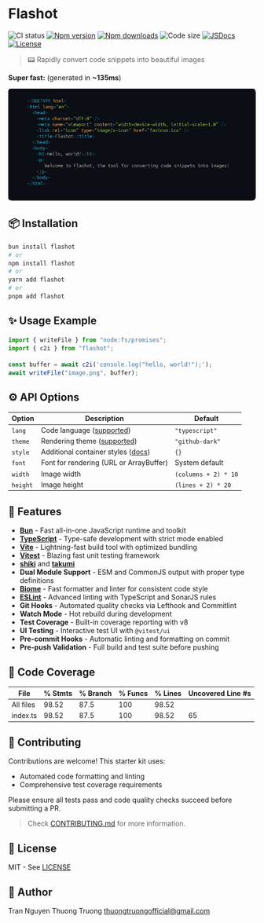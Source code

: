 # Flashot

![CI status](https://img.shields.io/github/actions/workflow/status/thuongtruong109/flashot/ci.yml)
[![Npm version](https://img.shields.io/npm/v/flashot?style=flat&colorA=080f12&colorB=1fa669)](https://npmjs.com/package/flashot)
[![Npm downloads](https://img.shields.io/npm/dm/flashot?style=flat&colorA=080f12&colorB=1fa669)](https://npmjs.com/package/flashot)
![Code size](https://img.shields.io/github/languages/code-size/thuongtruong109/flashot?style=flat&colorA=080f12&colorB=1fa669)
[![JSDocs](https://img.shields.io/badge/jsdocs-reference-080f12?style=flat&colorA=080f12&colorB=1fa669)](https://www.jsdocs.io/package/vite-unbundled)
[![License](https://img.shields.io/github/license/thuongtruong109/flashot.svg?style=flat&colorA=080f12&colorB=1fa669)](https://github.com/antfu/vite-unbundled/blob/main/LICENSE)

> 📟 Rapidly convert code snippets into beautiful images

**Super fast:** (generated in **~135ms**)

<p align="center">
  <img src="./test/.snapshot/demo.png" alt="Example output" />
</p>

## 📦 Installation

```bash
bun install flashot
# or
npm install flashot
# or
yarn add flashot
# or
pnpm add flashot
```

## ✨ Usage Example

```js
import { writeFile } from "node:fs/promises";
import { c2i } from "flashot";

const buffer = await c2i('console.log("hello, world!");');
await writeFile("image.png", buffer);
```

## ⚙️ API Options

| Option   | Description                                                                              | Default              |
| -------- | ---------------------------------------------------------------------------------------- | -------------------- |
| `lang`   | Code language ([supported](https://shiki.style/languages))                               | `"typescript"`       |
| `theme`  | Rendering theme ([supported](https://shiki.style/themes))                                | `"github-dark"`      |
| `style`  | Additional container styles ([docs](https://takumi.kane.tw/docs/deep-dives/stylesheets)) | `{}`                 |
| `font`   | Font for rendering (URL or ArrayBuffer)                                                  | System default       |
| `width`  | Image width                                                                              | `(columns + 2) * 10` |
| `height` | Image height                                                                             | `(lines + 2) * 20`   |

## 🚀 Features

- **[Bun](https://bun.sh)** - Fast all-in-one JavaScript runtime and toolkit
- **[TypeScript](https://www.typescriptlang.org/)** - Type-safe development with strict mode enabled
- **[Vite](https://vitejs.dev/)** - Lightning-fast build tool with optimized bundling
- **[Vitest](https://vitest.dev/)** - Blazing fast unit testing framework
- **[shiki](https://github.com/shikijs/shiki)** and **[takumi](https://github.com/kane50613/takumi)**
- **Dual Module Support** - ESM and CommonJS output with proper type definitions
- **[Biome](https://biomejs.dev/)** - Fast formatter and linter for consistent code style
- **[ESLint](https://eslint.org/)** - Advanced linting with TypeScript and SonarJS rules
- **Git Hooks** - Automated quality checks via Lefthook and Commitlint
- **Watch Mode** - Hot rebuild during development
- **Test Coverage** - Built-in coverage reporting with v8
- **UI Testing** - Interactive test UI with `@vitest/ui`
- **Pre-commit Hooks** - Automatic linting and formatting on commit
- **Pre-push Validation** - Full build and test suite before pushing

## 🧪 Code Coverage

| File      | % Stmts | % Branch | % Funcs | % Lines | Uncovered Line #s |
| --------- | ------- | -------- | ------- | ------- | ----------------- |
| All files | 98.52   | 87.5     | 100     | 98.52   |
| index.ts  | 98.52   | 87.5     | 100     | 98.52   | 65                |

## 🤝 Contributing

Contributions are welcome! This starter kit uses:

- Automated code formatting and linting
- Comprehensive test coverage requirements

Please ensure all tests pass and code quality checks succeed before submitting a PR.

> Check [CONTRIBUTING.md](./.github/CONTRIBUTING.md) for more information.

## 📄 License

MIT - See [LICENSE](./LICENSE)

## 👤 Author

Tran Nguyen Thuong Truong
<thuongtruongofficial@gmail.com>

<!-- https://github.com/bunup/bunup -->

<!-- https://github.com/pedro199288/bun-library-starter -->
